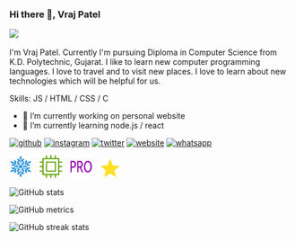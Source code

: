### Hi there 👋, Vraj Patel

![](https://pbs.twimg.com/media/E497P7xVUAIMH9M?format=jpg&name=small)

I'm Vraj Patel. Currently I'm pursuing Diploma in Computer Science from K.D. Polytechnic, Gujarat. I like to learn new computer programming languages. I love to travel and to visit new places. I love to learn about new technologies which will be helpful for us.</p>

Skills: JS / HTML / CSS / C

- 🔭 I’m currently working on personal website 
- 🌱 I’m currently learning node.js / react  


[<img src='https://cdn.jsdelivr.net/npm/simple-icons@3.0.1/icons/github.svg' alt='github' height='40'>](https://github.com/vrajpatel01)  [<img src='https://cdn.jsdelivr.net/npm/simple-icons@3.0.1/icons/instagram.svg' alt='instagram' height='40'>](https://www.instagram.com/vraj30/)  [<img src='https://cdn.jsdelivr.net/npm/simple-icons@3.0.1/icons/twitter.svg' alt='twitter' height='40'>](https://twitter.com/VRAJPAT57505295)  [<img src='https://cdn.jsdelivr.net/npm/simple-icons@3.0.1/icons/icloud.svg' alt='website' height='40'>](lv-developer.online)  [<img src='https://cdn.jsdelivr.net/npm/simple-icons@3.0.1/icons/whatsapp.svg' alt='whatsapp' height='40'>](https://api.whatsapp.com/send?phone=916353108051&lang=en)  

<a href='https://archiveprogram.github.com/'><img src='https://raw.githubusercontent.com/acervenky/animated-github-badges/master/assets/acbadge.gif' width='40' height='40'></a> <a href='https://docs.github.com/en/developers'><img src='https://raw.githubusercontent.com/acervenky/animated-github-badges/master/assets/devbadge.gif' width='40' height='40'></a> <a href='https://github.com/pricing'><img src='https://raw.githubusercontent.com/acervenky/animated-github-badges/master/assets/pro.gif' width='40' height='40'></a> <a href='https://stars.github.com/'><img src='https://raw.githubusercontent.com/acervenky/animated-github-badges/master/assets/starbadge.gif' width='35' height='35'></a> 

![GitHub stats](https://github-readme-stats.vercel.app/api?username=vrajpatel01&show_icons=true&count_private=true)  

![GitHub metrics](https://metrics.lecoq.io/vrajpatel01)  

![GitHub streak stats](https://github-readme-streak-stats.herokuapp.com/?user=vrajpatel01)  

